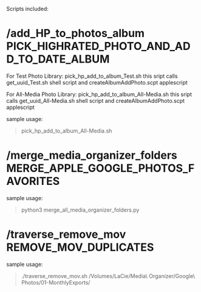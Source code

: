 Scripts included:

/add_HP_to_photos_album
PICK_HIGHRATED_PHOTO_AND_ADD_TO_DATE_ALBUM
==========================================
For Test Photo Library:
pick_hp_add_to_album_Test.sh
this sript calls get_uuid_Test.sh shell script 
and createAlbumAddPhoto.scpt applescript

For All-Media Photo Library:
pick_hp_add_to_album_All-Media.sh
this sript calls get_uuid_All-Media.sh shell script 
and createAlbumAddPhoto.scpt applescript

sample usage:
> pick_hp_add_to_album_All-Media.sh

/merge_media_organizer_folders
MERGE_APPLE_GOOGLE_PHOTOS_FAVORITES
===================================

sample usage:
>python3 merge_all_media_organizer_folders.py


/traverse_remove_mov
REMOVE_MOV_DUPLICATES
=====================

sample usage:
>./traverse_remove_mov.sh /Volumes/LaCie/Media\ Organizer/Google\ Photos/01-MonthlyExports/

